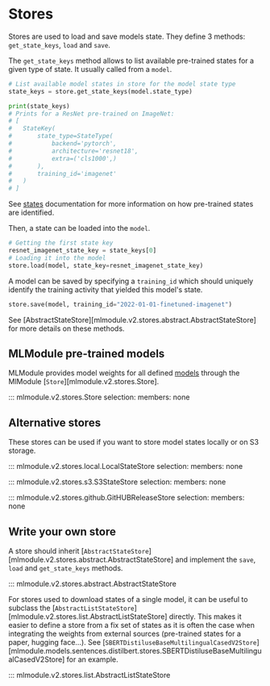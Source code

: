 # Stores

Stores are used to load and save models state.
They define 3 methods: `get_state_keys`, `load` and `save`.

The `get_state_keys` method allows to list available pre-trained states for a given type of state.
It usually called from a `model`.

```python
# List available model states in store for the model state type
state_keys = store.get_state_keys(model.state_type)

print(state_keys)
# Prints for a ResNet pre-trained on ImageNet:
# [
#   StateKey(
#       state_type=StateType(
#           backend='pytorch',
#           architecture='resnet18',
#           extra=('cls1000',)
#       ),
#       training_id='imagenet'
#   )
# ]
```

See [states](states.md) documentation for more information on how pre-trained states are identified.

Then, a state can be loaded into the `model`.

```python
# Getting the first state key
resnet_imagenet_state_key = state_keys[0]
# Loading it into the model
store.load(model, state_key=resnet_imagenet_state_key)
```

A model can be saved by specifying a `training_id` which should uniquely identify the training activity that yielded this model's state.

```python
store.save(model, training_id="2022-01-01-finetuned-imagenet")
```

See [AbstractStateStore][mlmodule.v2.stores.abstract.AbstractStateStore] for more details on these methods.

## MLModule pre-trained models

MLModule provides model weights for all defined [models](../models/index.md)
through the MlModule [`Store`][mlmodule.v2.stores.Store].

::: mlmodule.v2.stores.Store
    selection:
        members: none

## Alternative stores

These stores can be used if you want to store model states locally or on S3 storage.

::: mlmodule.v2.stores.local.LocalStateStore
    selection:
        members: none


::: mlmodule.v2.stores.s3.S3StateStore
    selection:
        members: none

::: mlmodule.v2.stores.github.GitHUBReleaseStore
    selection:
        members: none


## Write your own store

A store should inherit [`AbstractStateStore`][mlmodule.v2.stores.abstract.AbstractStateStore]
and implement the `save`, `load` and `get_state_keys` methods.

::: mlmodule.v2.stores.abstract.AbstractStateStore

For stores used to download states of a single model, it can be useful to subclass the
[`AbstractListStateStore`][mlmodule.v2.stores.list.AbstractListStateStore] directly.
This makes it easier to define a store from a fix set of states as it is often the case when
integrating the weights from external sources (pre-trained states for a paper, hugging face...).
See [`SBERTDistiluseBaseMultilingualCasedV2Store`][mlmodule.models.sentences.distilbert.stores.SBERTDistiluseBaseMultilingualCasedV2Store]
for an example.

::: mlmodule.v2.stores.list.AbstractListStateStore
